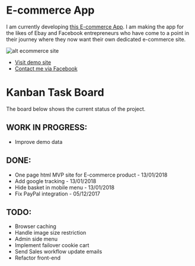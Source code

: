 # E-commerce App
I am currently developing [this E-commerce App](http://openjdk-app-commerce.193b.starter-ca-central-1.openshiftapps.com/shop/women/).  I am making the app for the likes of Ebay and Facebook entrepreneurs who have come to a point in their journey where they now want their own dedicated e-commerce site.

![alt ecommerce site](http://ahoque.org/category-page.png)

* [Visit demo site](http://openjdk-app-commerce.193b.starter-ca-central-1.openshiftapps.com/shop/women/)
* [Contact me via Facebook](https://www.facebook.com/ahoqueali)


# Kanban Task Board
The board below shows the current status of the project.

## WORK IN PROGRESS:
* Improve demo data

## DONE:
* One page html MVP site for E-commerce product - 13/01/2018
* Add google tracking - 13/01/2018
* Hide basket in mobile menu - 13/01/2018
* Fix PayPal integration - 05/12/2017 

## TODO:
* Browser caching
* Handle image size restriction
* Admin side menu
* Implement failover cookie cart
* Send Sales workflow update emails
* Refactor front-end

   

